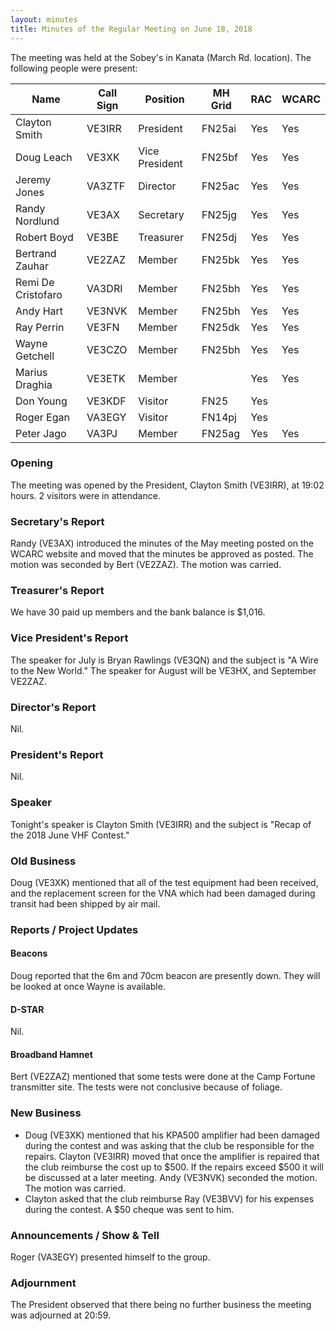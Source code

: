 ```yaml
---
layout: minutes
title: Minutes of the Regular Meeting on June 18, 2018
---
```


The meeting was held at the Sobey's in Kanata (March Rd. location).
The following people were present:

| Name                   | Call Sign  | Position         | MH Grid | RAC | WCARC |
|------------------------|------------|------------------|---------|-----|-------|
| Clayton Smith          | VE3IRR     | President        | FN25ai  | Yes | Yes   |
| Doug Leach             | VE3XK      | Vice President   | FN25bf  | Yes | Yes   |
| Jeremy Jones           | VA3ZTF     | Director         | FN25ac  | Yes | Yes   |
| Randy Nordlund         | VE3AX      | Secretary        | FN25jg  | Yes | Yes   |
| Robert Boyd            | VE3BE      | Treasurer        | FN25dj  | Yes | Yes   |
| Bertrand Zauhar        | VE2ZAZ     | Member           | FN25bk  | Yes | Yes   |
| Remi De Cristofaro     | VA3DRI     | Member           | FN25bh  | Yes | Yes   |
| Andy Hart              | VE3NVK     | Member           | FN25bh  | Yes | Yes   |
| Ray Perrin             | VE3FN      | Member           | FN25dk  | Yes | Yes   |
| Wayne Getchell         | VE3CZO     | Member           | FN25bh  | Yes | Yes   |
| Marius Draghia         | VE3ETK     | Member           |         | Yes | Yes   |
| Don Young              | VE3KDF     | Visitor          | FN25    | Yes |       |
| Roger Egan             | VA3EGY     | Visitor          | FN14pj  | Yes |       |
| Peter Jago             | VA3PJ      | Member           | FN25ag  | Yes | Yes   |

### Opening

The meeting was opened by the President, Clayton Smith (VE3IRR), at 19:02 hours.
2 visitors were in attendance.

### Secretary's Report

Randy (VE3AX) introduced the minutes of the May meeting posted on the WCARC website and moved that the minutes be approved as posted. The motion was seconded by Bert (VE2ZAZ).
The motion was carried.

### Treasurer's Report

We have 30 paid up members and the bank balance is $1,016.

### Vice President's Report

The speaker for July is Bryan Rawlings (VE3QN) and the subject is "A Wire to the New World." The speaker for August will be VE3HX, and September VE2ZAZ.

### Director's Report

Nil.

### President's Report

Nil.

### Speaker

Tonight's speaker is Clayton Smith (VE3IRR) and the subject is "Recap of the 2018 June VHF Contest."

### Old Business

Doug (VE3XK) mentioned that all of the test equipment had been received, and the replacement screen for the VNA which had been damaged during transit had been shipped by air mail.

### Reports / Project Updates

#### Beacons

Doug reported that the 6m and 70cm beacon are presently down. They will be looked at once Wayne is available.

#### D-STAR

Nil.

#### Broadband Hamnet

Bert (VE2ZAZ) mentioned that some tests were done at the Camp Fortune transmitter site. The tests were not conclusive because of foliage.

### New Business

* Doug (VE3XK) mentioned that his KPA500 amplifier had been damaged during the contest and was asking that the club be responsible for the repairs.
Clayton (VE3IRR) moved that once the amplifier is repaired that the club reimburse the cost up to $500. If the repairs exceed $500 it will be discussed at a later meeting. Andy (VE3NVK) seconded the motion. The motion was carried.
* Clayton asked that the club reimburse Ray (VE3BVV) for his expenses during the contest. A $50 cheque was sent to him.

### Announcements / Show & Tell

Roger (VA3EGY) presented himself to the group.

### Adjournment

The President observed that there being no further business the meeting was
adjourned at 20:59.

